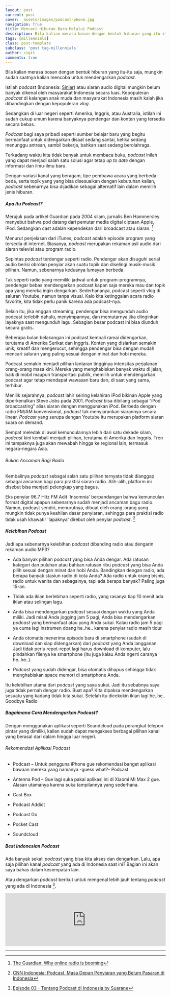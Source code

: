 ```yaml
---
layout: post
current: post
cover:  assets/images/podcast-phone.jpg
navigation: True
title: Mencari Hiburan Baru Melalui Podcast
description: Bila kalian merasa bosan dengan bentuk hiburan yang itu-itu saja, mungkin sudah saatnya kalian mencoba untuk mendengarkan podcast!
tags: [millennials]
class: post-template
subclass: 'post tag-millennials'
author: sigit
comments: true
---
```


Bila kalian merasa bosan dengan bentuk hiburan yang itu-itu saja, mungkin sudah saatnya kalian mencoba untuk mendengarkan *podcast*.

Istilah *podcast* (Indonesia: [Siniar](https://kbbi.kemdikbud.go.id/siniar)) atau siaran audio digital mungkin belum banyak dikenal oleh masyarakat Indonesia secara luas. Kepopuleran *podcast* di kalangan anak muda dan masyarakat Indonesia masih kalah jika dibandingkan dengan kepopuleran *vlog*.

Sedangkan di luar negeri seperti Amerika, Inggris, atau Australia, istilah ini sudah cukup umum karena banyaknya pendengar dan konten yang tersedia secara bebas. 

*Podcast* bagi saya pribadi seperti sumber belajar baru yang begitu bermanfaat untuk didengarkan disaat sedang santai, ketika sedang menunggu antrean, sambil bekerja, bahkan saat sedang berolahraga.

Terkadang waktu kita tidak banyak untuk membaca buku, *podcast* inilah yang dapat menjadi salah satu solusi agar tetap *up to date* dengan informasi dan ilmu-ilmu baru.

Dengan variasi kanal yang beragam, tipe pembawa acara yang berbeda-beda, serta topik yang yang bisa disesuaikan dengan kebutuhan kalian, *podcast* sebenarnya bisa dijadikan sebagai alternatif lain dalam memilih jenis hiburan.

##### Apa Itu Podcast?

Merujuk pada artikel Guardian pada 2004 silam, jurnalis Ben Hammersley menyebut bahwa pod datang dari pemutar media digital ciptaan Apple, iPod. Sedangkan cast adalah kependekan dari broadcast atau siaran. [^1]

Menurut penjelasan dari iTunes, *podcast* adalah episode program yang tersedia di internet. Biasanya, *podcast* merupakan rekaman asli audio dari siaran televisi atau program radio.

Sepintas *podcast* terdengar seperti radio. Pendengar akan disuguhi serial audio berisi obrolan penyiar akan suatu topik dan diselingi musik-musik pilihan. Namun, sebenarnya keduanya lumayan berbeda.

Tak seperti radio yang memiliki jadwal untuk program-programnya, pendengar bebas mendengarkan podcast kapan saja mereka mau dan topik apa yang mereka ingin dengarkan. Sederhananya, podcast seperti vlog di saluran Youtube, namun tanpa visual. Kalo kita ketinggalan acara radio favorite, kita tidak perlu panik karena ada podcast-nya.

Selain itu, jika enggan streaming, pendengar bisa mengunduh audio podcast terlebih dahulu, menyimpannya, dan memutarnya jika diinginkan layaknya saat mengunduh lagu. Sebagian besar podcast ini bisa diunduh secara gratis.

Beberapa bulan belakangan ini podcast kembali ramai didengarkan, terutama di Amerika Serikat dan Inggris. Konten yang disiarkan semakin unik, kreatif dan mengerucut, sehingga pendengar bisa dengan mudah mencari saluran yang paling sesuai dengan minat dan hobi mereka.

Podcast semakin menjadi pilihan lantaran tingginya intensitas perjalanan orang-orang masa kini. Mereka yang menghabiskan banyak waktu di jalan, baik di mobil maupun transportasi publik, memilih untuk mendengarkan podcast agar tetap mendapat wawasan baru dan, di saat yang sama, terhibur.


Menilik sejarahnya, *podcast* lahir seiring kelahiran iPod bikinan Apple yang diperkenalkan Steve Jobs pada 2001. *Podcast* bisa dibilang sebagai “iPod broadcasting” alias siaran dengan menggunakan iPod. Berbeda dengan radio FM/AM konvensional, *podcast* tak menyiarankan siarannya secara linear. *Podcast* yang serupa dengan Youtube itu merupakan platform siaran suara on demand. 

Sempat meledak di awal kemunculannya lebih dari satu dekade silam, *podcast* kini kembali menjadi pilihan, terutama di Amerika dan Inggris. Tren ini tampaknya juga akan mewabah hingga ke regional lain, termasuk negara-negara Asia.

###### Bukan Ancaman Bagi Radio

Kembalinya *podcast* sebagai salah satu pilihan ternyata tidak dianggap sebagai ancaman bagi para praktisi siaran radio. Alih-alih, platform ini disebut bisa menjadi pelengkap yang bagus.

Eks penyiar 96,7 Hitz FM Adit 'Insomnia' berpandangan bahwa kemunculan format digital apapun sebenarnya sudah menjadi ancaman bagu radio. Namun, podcast sendiri, menurutnya, dibuat oleh orang-orang yang mungkin tidak punya keahlian dasar penyiaran, sehingga para praktisi radio tidak usah khawatir 'lapaknya' direbut oleh penyiar *podcast*. [^2]


##### Kelebihan Podcast

Jadi apa sebenarnya kelebihan *podcast* dibanding radio atau dengarin rekaman audio MP3?

* Ada banyak pilihan *podcast* yang bisa Anda dengar. Ada ratusan kategori dan puluhan atau bahkan ratusan ribu *podcast* yang bisa Anda pilih sesuai dengan minat dan hobi Anda. Bandingkan dengan radio, ada berapa banyak stasiun radio di kota Anda? Ada radio untuk orang bisnis, radio untuk wanita dan sebagainya, tapi ada berapa banyak? Paling juga 15-an.

* Tidak ada iklan berlebihan seperti radio, yang rasanya tiap 10 menit ada iklan atau selingan lagu.

* Anda bisa mendengarkan *podcast* sesuai dengan waktu yang Anda miliki. Jadi misal Anda jogging jam 5 pagi, Anda bisa mendengarkan *podcast* yang bermanfaat atau yang Anda sukai. Kalau radio jam 5 pagi ya cuma lagi instrumen doang he..he.. karena penyiar radio masih tidur 

* Anda otomatis menerima episode baru di smartphone (sudah di download dan siap didengarkan) dari *podcast* yang Anda langganan. Jadi tidak perlu repot-repot lagi harus download di komputer, lalu pindahkan filenya ke smartphone (itu juga kalau Anda ngerti caranya he..he..).

* *Podcast* yang sudah didengar, bisa otomatis dihapus sehingga tidak menghabiskan space memori di smartphone Anda.

Itu kelebihan utama dari *podcast* yang saya sukai. Jadi itu sebabnya saya juga tidak pernah dengar radio. Buat apa? Kita dipaksa mendengarkan sesuatu yang kadang tidak kita sukai. Setelah itu dicekokin iklan lagi he..he.. Goodbye Radio 


##### Bagaimana Cara Mendengarkan Podcast?

Dengan menggunakan aplikasi seperti Soundcloud pada perangkat telepon pintar yang dimiliki, kalian sudah dapat mengakses berbagai pilihan kanal yang berasal dari dalam hingga luar negeri.

###### Rekomendasi Aplikasi *Podcast*

* Podcast – Untuk pengguna iPhone gue rekomendasi banget aplikasi bawaan mereka yang namanya -guess what?- Podcast 

* Antenna Pod – Gue lagi suka pakai aplikasi ini di Xiaomi Mi Max 2 gue. Alasan utamanya karena suka tampilannya yang sederhana.

* Cast Box

* Podcast Addict

* Podcast Go

* Pocket Cast

* Soundcloud


##### Best Indonesian Podcast

Ada banyak sekali *podcast* yang bisa kita akses dan dengarkan. Lalu, apa saja pilihan kanal *podcast* yang ada di Indonesia saat ini? Bagian ini akan saya bahas dalam kesempatan lain.

Atau dengarkan *podcast* berikut untuk mengenal lebih jauh tentang *podcast* yang ada di Indonesia [^3].

<iframe width="100%" height="166" scrolling="no" frameborder="no" allow="autoplay" src="https://w.soundcloud.com/player/?url=https%3A//api.soundcloud.com/tracks/385350272&color=%23000000&auto_play=false&hide_related=false&show_comments=true&show_user=true&show_reposts=false&show_teaser=true"></iframe>

----------

[^1]: [The Guardian: Why online radio is booming](https://www.theguardian.com/media/2004/feb/12/broadcasting.digitalmedia)

[^2]: [CNN Indonesia: Podcast, Masa Depan Penyiaran yang Belum Pasaran di Indonesia](https://www.cnnindonesia.com/hiburan/20180401031240-241-287315/podcast-masa-depan-penyiaran-yang-belum-pasaran-di-indonesia)

[^3]: [Episode 03 - Tentang Podcast di Indonesia by Suarane](https://soundcloud.com/suarane/episode-02-tentang-podcast-indonesia)